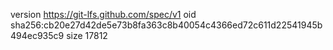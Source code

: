 version https://git-lfs.github.com/spec/v1
oid sha256:cb20e27d42de5e73b8fa363c8b40054c4366ed72c611d22541945b494ec935c9
size 17812
